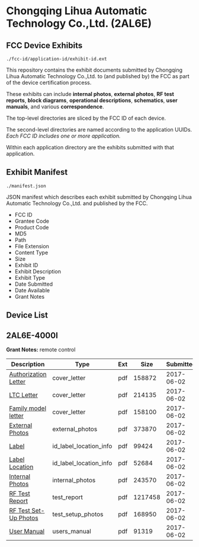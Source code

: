 # Chongqing Lihua Automatic Technology Co.,Ltd. (2AL6E)
## FCC Device Exhibits

```
./fcc-id/application-id/exhibit-id.ext
```

This repository contains the exhibit documents submitted by Chongqing Lihua Automatic Technology Co.,Ltd. to (and published by) the FCC as part of the device certification process.

These exhibits can include **internal photos**, **external photos**, **RF test reports**, **block diagrams**, **operational descriptions**, **schematics**, **user manuals**, and various **correspondence**.

The top-level directories are sliced by the FCC ID of each device.

The second-level directories are named according to the application UUIDs. *Each FCC ID includes one or more application.*

Within each application directory are the exhibits submitted with that application. 

## Exhibit Manifest

```
./manifest.json
```

JSON manifest which describes each exhibit submitted by Chongqing Lihua Automatic Technology Co.,Ltd. and published by the FCC.

- FCC ID
- Grantee Code
- Product Code
- MD5
- Path
- File Extension
- Content Type
- Size
- Exhibit ID
- Exhibit Description
- Exhibit Type
- Date Submitted
- Date Available
- Grant Notes

## Device List
## 2AL6E-4000I
**Grant Notes:** remote control

| Description | Type | Ext | Size | Submitted | Available |
| ----------- | ---- | --- | ---- | --------- | --------- |
| [Authorization Letter](2AL6E-4000I/8927bcdd618ec2b73062bfd5e7b7b38f/3411267.pdf) | cover_letter | pdf | 158872 | 2017-06-02 | 2017-06-02 |
| [LTC Letter](2AL6E-4000I/8927bcdd618ec2b73062bfd5e7b7b38f/3411268.pdf) | cover_letter | pdf | 214135 | 2017-06-02 | 2017-06-02 |
| [Family model letter](2AL6E-4000I/8927bcdd618ec2b73062bfd5e7b7b38f/3411269.pdf) | cover_letter | pdf | 158100 | 2017-06-02 | 2017-06-02 |
| [External Photos](2AL6E-4000I/8927bcdd618ec2b73062bfd5e7b7b38f/3411270.pdf) | external_photos | pdf | 373870 | 2017-06-02 | 2017-06-02 |
| [Label](2AL6E-4000I/8927bcdd618ec2b73062bfd5e7b7b38f/3411271.pdf) | id_label_location_info | pdf | 99424 | 2017-06-02 | 2017-06-02 |
| [Label Location](2AL6E-4000I/8927bcdd618ec2b73062bfd5e7b7b38f/3411272.pdf) | id_label_location_info | pdf | 52684 | 2017-06-02 | 2017-06-02 |
| [Internal Photos](2AL6E-4000I/8927bcdd618ec2b73062bfd5e7b7b38f/3411273.pdf) | internal_photos | pdf | 243570 | 2017-06-02 | 2017-06-02 |
| [RF Test Report](2AL6E-4000I/8927bcdd618ec2b73062bfd5e7b7b38f/3411276.pdf) | test_report | pdf | 1217458 | 2017-06-02 | 2017-06-02 |
| [RF Test Set-Up Photos](2AL6E-4000I/8927bcdd618ec2b73062bfd5e7b7b38f/3411277.pdf) | test_setup_photos | pdf | 168950 | 2017-06-02 | 2017-06-02 |
| [User Manual](2AL6E-4000I/8927bcdd618ec2b73062bfd5e7b7b38f/3411278.pdf) | users_manual | pdf | 91319 | 2017-06-02 | 2017-06-02 |
